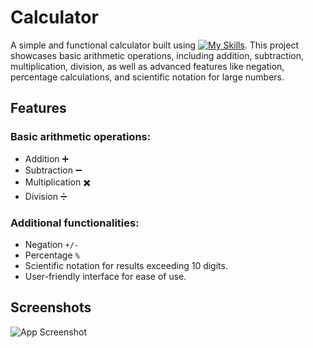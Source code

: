 # Calculator 

A simple and functional calculator built using [![My Skills](https://skillicons.dev/icons?i=js,html,css)](https://skillicons.dev). This project showcases basic arithmetic operations, including addition, subtraction, multiplication, division, as well as advanced features like negation, percentage calculations, and scientific notation for large numbers.

## Features

### Basic arithmetic operations:
  - Addition :heavy_plus_sign:
  - Subtraction :heavy_minus_sign:
  - Multiplication :heavy_multiplication_x:
  - Division :heavy_division_sign:
### Additional functionalities:
  - Negation `+/-`
  - Percentage `%`
  - Scientific notation for results exceeding 10 digits.
  - User-friendly interface for ease of use.


## Screenshots
![App Screenshot](/assets/Screenshot.jpeg)
